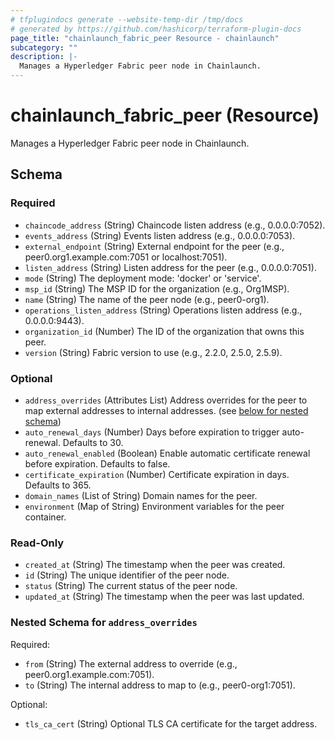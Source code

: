 ```yaml
---
# tfplugindocs generate --website-temp-dir /tmp/docs
# generated by https://github.com/hashicorp/terraform-plugin-docs
page_title: "chainlaunch_fabric_peer Resource - chainlaunch"
subcategory: ""
description: |-
  Manages a Hyperledger Fabric peer node in Chainlaunch.
---
```


# chainlaunch_fabric_peer (Resource)

Manages a Hyperledger Fabric peer node in Chainlaunch.



<!-- schema generated by tfplugindocs -->
## Schema

### Required

- `chaincode_address` (String) Chaincode listen address (e.g., 0.0.0.0:7052).
- `events_address` (String) Events listen address (e.g., 0.0.0.0:7053).
- `external_endpoint` (String) External endpoint for the peer (e.g., peer0.org1.example.com:7051 or localhost:7051).
- `listen_address` (String) Listen address for the peer (e.g., 0.0.0.0:7051).
- `mode` (String) The deployment mode: 'docker' or 'service'.
- `msp_id` (String) The MSP ID for the organization (e.g., Org1MSP).
- `name` (String) The name of the peer node (e.g., peer0-org1).
- `operations_listen_address` (String) Operations listen address (e.g., 0.0.0.0:9443).
- `organization_id` (Number) The ID of the organization that owns this peer.
- `version` (String) Fabric version to use (e.g., 2.2.0, 2.5.0, 2.5.9).

### Optional

- `address_overrides` (Attributes List) Address overrides for the peer to map external addresses to internal addresses. (see [below for nested schema](#nestedatt--address_overrides))
- `auto_renewal_days` (Number) Days before expiration to trigger auto-renewal. Defaults to 30.
- `auto_renewal_enabled` (Boolean) Enable automatic certificate renewal before expiration. Defaults to false.
- `certificate_expiration` (Number) Certificate expiration in days. Defaults to 365.
- `domain_names` (List of String) Domain names for the peer.
- `environment` (Map of String) Environment variables for the peer container.

### Read-Only

- `created_at` (String) The timestamp when the peer was created.
- `id` (String) The unique identifier of the peer node.
- `status` (String) The current status of the peer node.
- `updated_at` (String) The timestamp when the peer was last updated.

<a id="nestedatt--address_overrides"></a>
### Nested Schema for `address_overrides`

Required:

- `from` (String) The external address to override (e.g., peer0.org1.example.com:7051).
- `to` (String) The internal address to map to (e.g., peer0-org1:7051).

Optional:

- `tls_ca_cert` (String) Optional TLS CA certificate for the target address.

